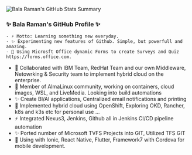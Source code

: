 ![Bala Raman's GitHub Stats Summary](https://github-readme-stats.vercel.app/api?username=srbala&show_icons=true&theme=radical)

###  ✨ Bala Raman's GitHub Profile ✨
```
- ⚡ Motto: Learning something new everyday. 
- ✨ Experimenting new features of Github. Simple, but powerfull and amazing.
- 🌱 Using Microsft Office dynamic Forms to create Surveys and Quiz https://forms.office.com.
```

- 👯 Collaborated with IBM Team, RedHat Team and our own Middleware, Netowrking & Security team to implement hybrid cloud on the enterprise.
- 👯 Member of AlmaLinux community, working on containers, cloud images, WSL, and LiveMedia. Looking into build automations
- ✨ Create BI/AI applications, Centralized email notifications and printing 
- 🌱 Implemented hybrid cloud using OpenShift, Exploring OKD, Rancher, k8s and k3s etc for personal use ...
- ⚡ Integrated Nexus3, Jenkins, Github all in Jenkins CI/CD pipeline automation
- ✨ Ported number of Microsoft TVFS Projects into GIT, Utilized TFS GIT 
- 🔭 Using with Ionic, React Native, Flutter, Framework7 with Cordova for mobile development.

<!--
**srbala/srbala** is a ✨ _special_ ✨ repository because its `README.md` (this file) appears on your GitHub profile.

Here are some ideas to get you started:

- 🔭 I’m currently working on ...
- 🌱 I’m currently learning ...
- 👯 I’m looking to collaborate on ...
- 🤔 I’m looking for help with ...
- 💬 Ask me about ...
- 📫 How to reach me: ...
- 😄 Pronouns: ...
- ⚡ Fun fact: ... s
-->
